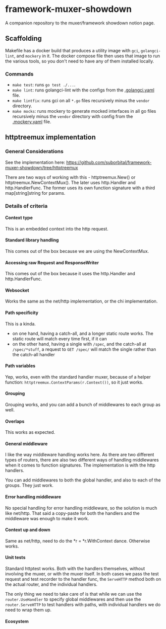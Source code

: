 # framework-muxer-showdown

A companion repository to the muxer/framework showdown notion page.

## Scaffolding

Makefile has a docker build that produces a utility image with `gci`, `golangci-lint`, and `mockery` in it. The docker compose file then uses that image to run the various tools, so you don't need to have any of them installed locally.

### Commands

- `make test`: runs `go test ./...`.
- `make lint`: runs golangci-lint with the configs from the [.golangci.yaml](.golangci.yaml) file.
- `make lintfix`: runs gci on all `*.go` files recursively minus the `vendor` directory.
- `make mocks`: runs mockery to generate mocked interfaces in all go files recursively minus the `vendor` directory with config from the [.mockery.yaml](.mockery.yaml) file.

## httptreemux implementation

### General Considerations

See the implementation here: https://github.com/suborbital/framework-muxer-showdown/tree/httptreemux

There are two ways of working with this - httptreemux.New() or httptreemux.NewContextMux(). The later uses http.Handler and http.HandlerFunc. The former uses its own function signature with a third map[string]string for params.

### Details of criteria

#### Context type

This is an embedded context into the http request.

#### Standard library handling

This comes out of the box because we are using the NewContextMux.

#### Accessing raw Request and ResponseWriter

This comes out of the box because it uses the http.Handler and http.HandlerFunc.

#### Websocket

Works the same as the net/http implementation, or the chi implementation.

#### Path specificity

This is a kinda.

* on one hand, having a catch-all, and a longer static route works. The static route will match every time first, if it can
* on the other hand, having a single with `/spec`, and the catch-all at `/spec/*stuff`, a request to `GET /spec/` will match the single rather than the catch-all handler

#### Path variables

Yep, works, even with the standard handler muxer, because of a helper function: `httptreemux.ContextParams(r.Context())`, so it just works.

#### Grouping

Grouping works, and you can add a bunch of middlewares to each group as well.

#### Overlaps

This works as expected.

#### General middleware

I like the way middleware handling works here. As there are two different types of routers, there are also two different ways of handling middlewares when it comes to function signatures. The implementation is with the http handlers.

You can add middlewares to both the global handler, and also to each of the groups. They just work.

#### Error handling middleware

No special handling for error handling middleware, so the solution is much like net/http. That said a copy-paste for both the handlers and the middleware was enough to make it work.

#### Context up and down

Same as net/http, need to do the *r = *r.WithContext dance. Otherwise works.

#### Unit tests

Standard httptest works. Both with the handlers themselves, without involving the muxer, or with the muxer itself. In both cases we pass the test request and test recorder to the handler func, the `ServeHTTP` method both on the actual router, and the individual handlers.

The only thing we need to take care of is that while we can use the `router.UseHandler` to specify global middlewares and then use the `router.ServeHTTP` to test handlers with paths, with individual handlers we do need to wrap them up.

#### Ecosystem
